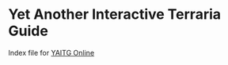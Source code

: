 # Yet Another Interactive Terraria Guide

Index file for [YAITG Online][YAITG]

[YAITG]: https://lunauii.github.io/yaitg
